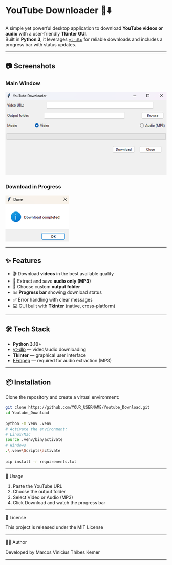 
# YouTube Downloader 🎥⬇️

A simple yet powerful desktop application to download **YouTube videos or audio** with a user-friendly **Tkinter GUI**.  
Built in **Python 3**, it leverages [`yt-dlp`](https://github.com/yt-dlp/yt-dlp) for reliable downloads and includes a progress bar with status updates.  

---

## 📷 Screenshots

### Main Window
![Main Window](assets/screenshot1.png)

### Download in Progress
![Download in Progress](assets/screenshot2.png)

---

## ✨ Features
- 🎬 Download **videos** in the best available quality  
- 🎵 Extract and save **audio only (MP3)**  
- 📂 Choose custom **output folder**  
- 📊 **Progress bar** showing download status  
- ✅ Error handling with clear messages  
- 💻 GUI built with **Tkinter** (native, cross-platform)  

---

## 🛠️ Tech Stack
- **Python 3.10+**  
- [yt-dlp](https://github.com/yt-dlp/yt-dlp) — video/audio downloading  
- **Tkinter** — graphical user interface  
- [FFmpeg](https://ffmpeg.org/) — required for audio extraction (MP3)  

---

## 📦 Installation
Clone the repository and create a virtual environment:

```bash
git clone https://github.com/YOUR_USERNAME/Youtube_Download.git
cd Youtube_Download

python -m venv .venv
# Activate the environment:
# Linux/Mac
source .venv/bin/activate
# Windows
.\.venv\Scripts\activate

pip install -r requirements.txt
```
---

🚀 Usage

1. Paste the YouTube URL
2. Choose the output folder
3. Select Video or Audio (MP3)
4. Click Download and watch the progress bar

---

📄 License

This project is released under the MIT License

---

👨‍💻 Author

Developed by Marcos Vinicius Thibes Kemer

---